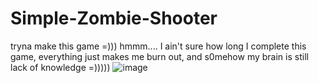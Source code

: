 # Simple-Zombie-Shooter

tryna make this game =))) hmmm.... I ain't sure how long I complete this game, everything just makes me burn out, and s0mehow my brain is still lack of knowledge =)))))
![image](https://user-images.githubusercontent.com/97457787/166503369-1173ec02-a016-480a-9843-d28156ab6307.png)

